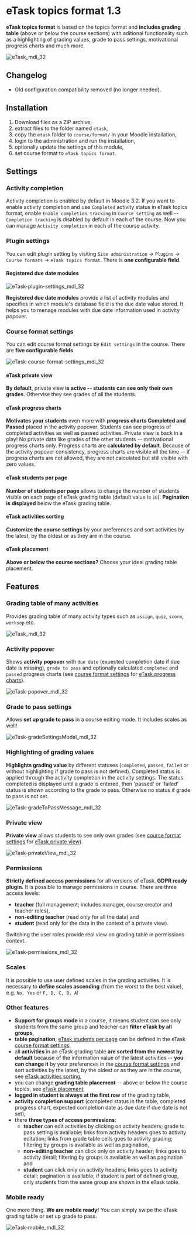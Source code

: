 # eTask topics format 1.3

**eTask topics format** is based on the topics format and **includes grading table** (above or below the course sections) with aditional functionality such as a highlighting of grading values, grade to pass settings, motivational progress charts and much more.

![eTask_mdl_32](https://bitbucket.org/repo/obeE8n/images/2562850275-eTask_mdl_32.png)

## Changelog

- Old configuration compatibility removed (no longer needed).

## Installation

1. Download files as a ZIP archive,
2. extract files to the folder named `etask`,
3. copy the `etask` folder to `course/format/` in your Moodle installation,
4. login to the administration and run the installation,
5. optionally update the settings of this module,
6. set course format to `eTask topics format`.

## Settings

### Activity completion

Activity completion is enabled by default in Moodle 3.2. If you want to enable activity completion and use `Completed` activity status in eTask topics format, enable `Enable completion tracking` in `Course setting` as well -- `Completion tracking` is disabled by default in each of the course. Now you can manage `Activity completion` in each of the course activity.

### Plugin settings

You can edit plugin setting by visiting `Site administration` -> `Plugins` -> `Course formats` -> `eTask topics format`. There is **one configurable field**.

#### Registered due date modules

![eTask-plugin-settings_mdl_32](https://bitbucket.org/repo/obeE8n/images/3227512520-eTask-pluginSettings_mdl_32.png)

**Registered due date modules** provide a list of activity modules and specifies in which module's database field is the due date value stored. It helps you to menage modules with due date information used in activity popover.

### Course format settings

You can edit course format settings by `Edit settings` in the course. There are **five configurable fields**.

![eTask-course-format-settings_mdl_32](https://bitbucket.org/repo/obeE8n/images/3809204879-eTask-courseFormatSettings_mdl_32.png)

#### eTask private view

**By default**, private view **is active -- students can see only their own grades**. Othervise they see grades of all the students.

#### eTask progress charts 

**Motivates your students** even more with **progress charts Completed and Passed** placed in the activity popover. Students can see progress of completed activities as well as passed activities. Private view is back in a play! No private data like grades of the other students -- motivational progress charts only. Progress charts are **calculated by default**. Because of the activity popover consistency, progress charts are visible all the time -- if progress charts are not allowed, they are not calculated but still visible with zero values.

#### eTask students per page

**Number of students per page** allows to change the number of students visible on each page of eTask grading table (default value is `10`). **Pagination is displayed** below the eTask grading table.

#### eTask activities sorting

**Customize the course settings** by your preferences and sort activities by the latest, by the oldest or as they are in the course.

#### eTask placement

**Above or below the course sections?** Choose your ideal grading table placement.

## Features

### Grading table of many activities

Provides grading table of many activity types such as `assign`, `quiz`, `scorm`, `worksop` etc.

![eTask_mdl_32](https://bitbucket.org/repo/obeE8n/images/2562850275-eTask_mdl_32.png)

### Activity popover

Shows **activity popover** with `due date` (expected completion date if due date is missing), `grade to pass` and optionally calculated `completed` and `passed` progress charts (see [course format settings](#markdown-header-course-format-settings) for [eTask progress charts](#markdown-header-etask-progress-charts)).

![eTask-popover_mdl_32](https://bitbucket.org/repo/obeE8n/images/1846987473-eTask-popover_mdl_32.png)

### Grade to pass settings

Allows **set up grade to pass** in a course editing mode. It includes scales as well!

![eTask-gradeSettingsModal_mdl_32](https://bitbucket.org/repo/obeE8n/images/3611084442-eTask-gradeSettingsModal_mdl_32.png)

### Highlighting of grading values

**Highlights grading value** by different statuses (`completed`, `passed`, `failed` or without highlighting if grade to pass is not defined). Completed status is applied through the activity completion in the activity settings. The status completed is displayed until a grade is entered, then 'passed' or 'failed' status is shown according to the grade to pass. Otherwise no status if grade to pass is not set.

![eTask-gradeToPassMessage_mdl_32](https://bitbucket.org/repo/obeE8n/images/2194495826-eTask-gradeToPassMessage_mdl_32.png)

### Private view

**Private view** allows students to see only own grades (see [course format settings](#markdown-header-course-format-settings) for [eTask private view](#markdown-header-etask-private-view)).

![eTask-privateView_mdl_32](https://bitbucket.org/repo/obeE8n/images/611291465-eTask-privateView_mdl_32.png)

### Permissions

**Strictly defined access permissions** for all versions of eTask. **GDPR ready plugin.** It is possible to manage permissions in course. There are three access levels:

- **teacher** (full management; includes manager, course creator and teacher roles),
- **non-editing teacher** (read only for all the data) and
- **student** (read only for the data in the context of a private view).

Switching the user roles provide real view on grading table in permissions context.

![eTask-permissions_mdl_32](https://bitbucket.org/repo/obeE8n/images/2188852824-eTask-permissions_mdl_32.png)

### Scales

It is possible to use user defined scales in the grading activities. It is necessary to **define scales ascending** (from the worst to the best value), e.g. `No, Yes` or `F, D, C, B, A`!

### Other features

- **Support for groups mode** in a course, it means student can see only students from the same group and teacher can **filter eTask by all groups**,
- **table pagination**; [eTask students per page](#markdown-header-etask-students-per-page) can be defined in the eTask [course format settings](#markdown-header-course-format-settings),
- all **activities** in an eTask grading table **are sorted from the newest by default** because of the information value of the latest activities -- **you can change it** by your preferences in the [course format settings](#markdown-header-course-format-settings) and sort activities by the latest, by the oldest or as they are in the course, see [eTask activities sorting](#markdown-header-etask-activities-sorting),
- you can change **grading table placement** -- above or below the course topics, see [eTask placement](#markdown-header-etask-placement),
- **logged in student is always at the first row** of the grading table,
- **activity completion support** (completed status in the table, completed progress chart, expected completion date as due date if due date is not set),
- there **three types of access permissions**:
    - **teacher** can edit activities by clicking on activity headers; grade to pass setting is available; links from activity headers goes to activity editation; links from grade table cells goes to activity grading; filtering by groups is available as well as pagination,
    - **non-editing teacher** can click only on activity header; links goes to activity detail; filtering by groups is available as well as pagination and
    - **student** can click only on activity headers; links goes to activity detail; pagination is available; if student is part of defined group, only students from the same group are shown in the eTask table.

### Mobile ready

One more thing. **We are mobile ready!** You can simply swipe the eTask grading table or set up grade to pass.

![eTask-mobile_mdl_32](https://bitbucket.org/repo/obeE8n/images/2497014827-eTask-mobile_mdl_32.png)
